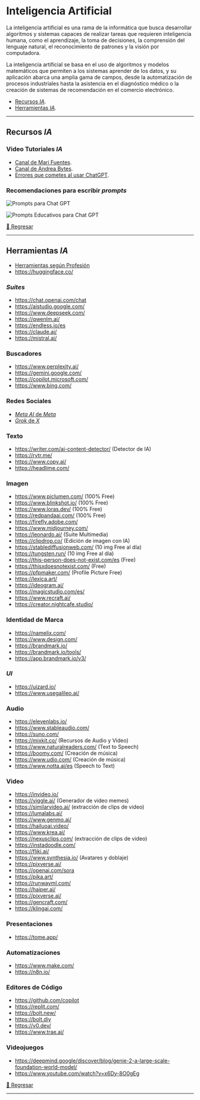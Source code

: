 # Inteligencia Artificial

La inteligencia artificial es una rama de la informática que busca desarrollar algoritmos y sistemas capaces de realizar tareas que requieren inteligencia humana, como el aprendizaje, la toma de decisiones, la comprensión del lenguaje natural, el reconocimiento de patrones y la visión por computadora.

La inteligencia artificial se basa en el uso de algoritmos y modelos matemáticos que permiten a los sistemas aprender de los datos, y su aplicación abarca una amplia gama de campos, desde la automatización de procesos industriales hasta la asistencia en el diagnóstico médico o la creación de sistemas de recomendación en el comercio electrónico.

- [Recursos _IA_](#recursos-ia).
- [Herramientas _IA_](#herramientas-ia).

---

## Recursos _IA_

### Video Tutoriales _IA_

- [Canal de Mari Fuentes](https://www.youtube.com/@MariFuentes/videos).
- [Canal de Andrea Bytes](https://www.youtube.com/@andreabytes/videos).
- [Errores que cometes al usar ChatGPT](https://www.youtube.com/watch?v=JOJpO-q2dW8).

### Recomendaciones para escribir _prompts_

![Prompts para Chat GPT](../assets/chat-gpt-prompts.jpg)

![Prompts Educativos para Chat GPT](../assets/chat-gpt-educativo.jpg)

[🔼 Regresar](#inteligencia-artificial)

---

## Herramientas _IA_

- [Herramientas según Profesión](https://evolupedia.com/herramientas-ia/)
- https://huggingface.co/

### _Suites_

- https://chat.openai.com/chat
- https://aistudio.google.com/
- https://www.deepseek.com/
- https://qwenlm.ai/
- https://endless.io/es
- https://claude.ai/
- https://mistral.ai/

### Buscadores

- https://www.perplexity.ai/
- https://gemini.google.com/
- https://copilot.microsoft.com/
- https://www.bing.com/

### Redes Sociales

- [_Meta AI_ de _Meta_](https://www.meta.ai/)
- [_Grok_ de _X_](https://x.com/i/grok)

### Texto

- https://writer.com/ai-content-detector/ (Detector de IA)
- https://rytr.me/
- https://www.copy.ai/
- https://headlime.com/

### Imagen

- https://www.piclumen.com/ (100% Free)
- https://www.blinkshot.io/ (100% Free)
- https://www.loras.dev/ (100% Free)
- https://redpandaai.com/ (100% Free)
- https://firefly.adobe.com/
- https://www.midjourney.com/
- https://leonardo.ai/ (Suite Multimedia)
- https://clipdrop.co/ (Edición de imagen con IA)
- https://stablediffusionweb.com/ (10 img Free al día)
- https://tungsten.run/ (10 img Free al día)
- https://this-person-does-not-exist.com/es (Free)
- https://thisxdoesnotexist.com/ (Free)
- https://pfpmaker.com/ (Profile Picture Free)
- https://lexica.art/
- https://ideogram.ai/
- https://magicstudio.com/es/
- https://www.recraft.ai/
- https://creator.nightcafe.studio/

### Identidad de Marca

- https://namelix.com/
- https://www.design.com/
- https://brandmark.io/
- https://brandmark.io/tools/
- https://app.brandmark.io/v3/

### _UI_

- https://uizard.io/
- https://www.usegalileo.ai/

### Audio

- https://elevenlabs.io/
- https://www.stableaudio.com/
- https://suno.com/
- https://mixkit.co/ (Recursos de Audio y Video)
- https://www.naturalreaders.com/ (Text to Speech)
- https://boomy.com/ (Creación de música)
- https://www.udio.com/ (Creación de música)
- https://www.notta.ai/es (Speech to Text)

### Video

- https://invideo.io/
- https://viggle.ai/ (Generador de video memes)
- https://similarvideo.ai/ (extracción de clips de video)
- https://lumalabs.ai/
- https://www.genmo.ai/
- https://hailuoai.video/
- https://www.krea.ai/
- https://nexusclips.com/ (extracción de clips de video)
- https://instadoodle.com/
- https://fliki.ai/
- https://www.synthesia.io/ (Avatares y doblaje)
- https://pixverse.ai/
- https://openai.com/sora
- https://pika.art/
- https://runwayml.com/
- https://haiper.ai/
- https://pixverse.ai/
- https://gencraft.com/
- https://klingai.com/

### Presentaciones

- https://tome.app/

### Automatizaciones

- https://www.make.com/
- https://n8n.io/

### Editores de Código

- https://github.com/copilot
- https://replit.com/
- https://bolt.new/
- https://bolt.diy
- https://v0.dev/
- https://www.trae.ai/

### Videojuegos

- https://deepmind.google/discover/blog/genie-2-a-large-scale-foundation-world-model/
- https://www.youtube.com/watch?v=x6Dy-8O0gEg

[🔼 Regresar](#inteligencia-artificial)

---
